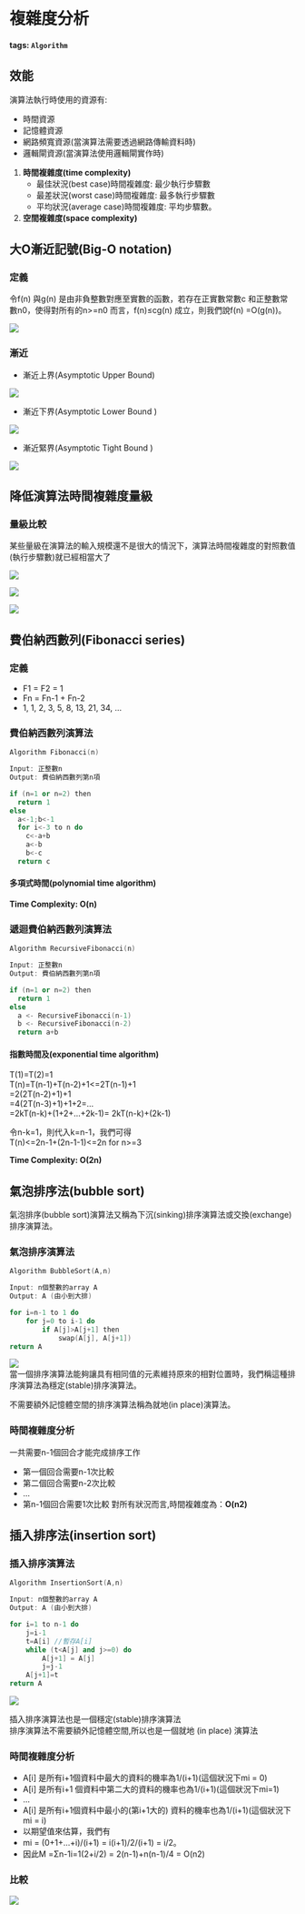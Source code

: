 # 複雜度分析

#### tags: `Algorithm`

## 效能 <a id="&#x6548;&#x80FD;"></a>

演算法執行時使用的資源有:

* 時間資源
* 記憶體資源
* 網路頻寬資源\(當演算法需要透過網路傳輸資料時\)
* 邏輯閘資源\(當演算法使用邏輯閘實作時\)

1. **時間複雜度\(time complexity\)**
   * 最佳狀況\(best case\)時間複雜度: 最少執行步驟數
   * 最差狀況\(worst case\)時間複雜度: 最多執行步驟數
   * 平均狀況\(average case\)時間複雜度: 平均步驟數。
2. **空間複雜度\(space complexity\)**

## 大O漸近記號\(Big-O notation\) <a id="&#x5927;O&#x6F38;&#x8FD1;&#x8A18;&#x865F;Big-O-notation"></a>

### 定義 <a id="&#x5B9A;&#x7FA9;0"></a>

令f\(n\) 與g\(n\) 是由非負整數對應至實數的函數，若存在正實數常數c 和正整數常數n0，使得對所有的n&gt;=n0 而言，f\(n\)≤cg\(n\) 成立，則我們說f\(n\) =O\(g\(n\)\)。  
 

![](https://i.imgur.com/fTpsFOs.png)

### 漸近 <a id="&#x6F38;&#x8FD1;"></a>

* 漸近上界\(Asymptotic Upper Bound\)

![](.gitbook/assets/image%20%285%29.png)

* 漸近下界\(Asymptotic Lower Bound \)

![](.gitbook/assets/image%20%286%29.png)



* 漸近緊界\(Asymptotic Tight Bound \)

![](.gitbook/assets/image%20%287%29.png)

## 降低演算法時間複雜度量級 <a id="&#x964D;&#x4F4E;&#x6F14;&#x7B97;&#x6CD5;&#x6642;&#x9593;&#x8907;&#x96DC;&#x5EA6;&#x91CF;&#x7D1A;"></a>

### 量級比較 <a id="&#x91CF;&#x7D1A;&#x6BD4;&#x8F03;"></a>

某些量級在演算法的輸入規模還不是很大的情況下，演算法時間複雜度的對照數值\(執行步驟數\)就已經相當大了  
   
   
 

![](https://i.imgur.com/bSROnzz.png)

![](https://i.imgur.com/KUi9ww1.png)

![](https://i.imgur.com/lgHWEDQ.png)

## 費伯納西數列\(Fibonacci series\) <a id="&#x8CBB;&#x4F2F;&#x7D0D;&#x897F;&#x6578;&#x5217;Fibonacci-series"></a>

### 定義 <a id="&#x5B9A;&#x7FA9;"></a>

* F1 = F2 = 1
* Fn = Fn-1 + Fn-2
* 1, 1, 2, 3, 5, 8, 13, 21, 34, …

### 費伯納西數列演算法 <a id="&#x8CBB;&#x4F2F;&#x7D0D;&#x897F;&#x6578;&#x5217;&#x6F14;&#x7B97;&#x6CD5;"></a>

```cpp
Algorithm Fibonacci(n)

Input: 正整數n
Output: 費伯納西數列第n項

if (n=1 or n=2) then
  return 1
else 
  a<-1;b<-1
  for i<-3 to n do 
    c<-a+b
    a<-b
    b<-c
  return c
```

#### 多項式時間\(polynomial time algorithm\) <a id="&#x591A;&#x9805;&#x5F0F;&#x6642;&#x9593;polynomial-time-algorithm"></a>

**Time Complexity: O\(n\)**

### 遞迴費伯納西數列演算法 <a id="&#x905E;&#x8FF4;&#x8CBB;&#x4F2F;&#x7D0D;&#x897F;&#x6578;&#x5217;&#x6F14;&#x7B97;&#x6CD5;"></a>

```cpp
Algorithm RecursiveFibonacci(n)

Input: 正整數n
Output: 費伯納西數列第n項

if (n=1 or n=2) then
  return 1
else 
  a <- RecursiveFibonacci(n-1)
  b <- RecursiveFibonacci(n-2)
  return a+b
```

#### 指數時間及\(exponential time algorithm\) <a id="&#x6307;&#x6578;&#x6642;&#x9593;&#x53CA;exponential-time-algorithm"></a>

T\(1\)=T\(2\)=1  
 T\(n\)=T\(n-1\)+T\(n-2\)+1&lt;=2T\(n-1\)+1  
 =2\(2T\(n-2\)+1\)+1  
 =4\(2T\(n-3\)+1\)+1+2=…  
 =2kT\(n-k\)+\(1+2+…+2k-1\)= 2kT\(n-k\)+\(2k-1\)

令n-k=1，則代入k=n-1，我們可得  
 T\(n\)&lt;=2n-1+\(2n-1-1\)&lt;=2n for n&gt;=3

**Time Complexity: O\(2n\)**

## 氣泡排序法\(bubble sort\) <a id="&#x6C23;&#x6CE1;&#x6392;&#x5E8F;&#x6CD5;bubble-sort"></a>

氣泡排序\(bubble sort\)演算法又稱為下沉\(sinking\)排序演算法或交換\(exchange\)排序演算法。

### 氣泡排序演算法 <a id="&#x6C23;&#x6CE1;&#x6392;&#x5E8F;&#x6F14;&#x7B97;&#x6CD5;"></a>

```cpp
Algorithm BubbleSort(A,n)

Input: n個整數的array A
Output: A (由小到大排)

for i=n-1 to 1 do
    for j=0 to i-1 do
        if A[j]>A[j+1] then
            swap(A[j], A[j+1])
return A
```

![](https://i.imgur.com/YR0TvtD.png)  
 當一個排序演算法能夠讓具有相同值的元素維持原來的相對位置時，我們稱這種排序演算法為穩定\(stable\)排序演算法。

不需要額外記憶體空間的排序演算法稱為就地\(in place\)演算法。

### 時間複雜度分析 <a id="&#x6642;&#x9593;&#x8907;&#x96DC;&#x5EA6;&#x5206;&#x6790;0"></a>

一共需要n-1個回合才能完成排序工作

* 第一個回合需要n-1次比較
* 第二個回合需要n-2次比較
* …
* 第n-1個回合需要1次比較  對所有狀況而言,時間複雜度為：**O\(n2\)**

## 插入排序法\(insertion sort\) <a id="&#x63D2;&#x5165;&#x6392;&#x5E8F;&#x6CD5;insertion-sort"></a>

### 插入排序演算法 <a id="&#x63D2;&#x5165;&#x6392;&#x5E8F;&#x6F14;&#x7B97;&#x6CD5;"></a>

```cpp
Algorithm InsertionSort(A,n)

Input: n個整數的array A
Output: A (由小到大排)

for i=1 to n-1 do
    j=i-1
    t=A[i] //暫存A[i]
    while (t<A[j] and j>=0) do
        A[j+1] = A[j]
        j=j-1
    A[j+1]=t
return A
```

![](https://i.imgur.com/arnxCmO.png)

  
 插入排序演算法也是一個穩定\(stable\)排序演算法  
 排序演算法不需要額外記憶體空間,所以也是一個就地 \(in place\) 演算法

### 時間複雜度分析 <a id="&#x6642;&#x9593;&#x8907;&#x96DC;&#x5EA6;&#x5206;&#x6790;"></a>

* A\[i\] 是所有i+1個資料中最大的資料的機率為1/\(i+1\)\(這個狀況下mi = 0\)
* A\[i\] 是所有i+1 個資料中第二大的資料的機率也為1/\(i+1\)\(這個狀況下mi=1\)
* …
* A\[i\] 是所有i+1個資料中最小的\(第i+1大的\) 資料的機率也為1/\(i+1\)\(這個狀況下mi = i\)
*  以期望值來估算，我們有
  * mi = \(0+1+…+i\)/\(i+1\) = i\(i+1\)/2/\(i+1\) = i/2。
* 因此M =Σn-1i=1\(2+i/2\) = 2\(n-1\)+n\(n-1\)/4 = O\(n2\)

### 比較 <a id="&#x6BD4;&#x8F03;"></a>

![](https://i.imgur.com/abw0DYq.png)

